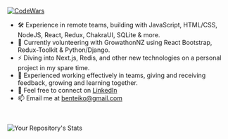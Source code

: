 [![CodeWars](https://www.codewars.com/users/BenTeiko/badges/large) ](https://www.codewars.com/users/BenTeiko/completed_solutions)

- 🛠️ Experience in remote teams, building with JavaScript, HTML/CSS, NodeJS, React, Redux, ChakraUI, SQLite & more.
- 🌱 Currently volunteering with GrowathonNZ using React Bootstrap, Redux-Toolkit & Python/Django.
- :zap: Diving into Next.js, Redis, and other new technologies on a personal project in my spare time.
- :revolving_hearts: Experienced working effectively in teams, giving and receiving feedback, growing and learning together.
- 🤝 Feel free to connect on [LinkedIn](https://www.linkedin.com/in/ben-teiko-marrett/)
- 📫 Email me at [benteiko@gmail.com](benteiko@gmail.com)
<br/>

![Your Repository's Stats](https://github-readme-stats.vercel.app/api?username=ben-marrett&show_icons=true)
